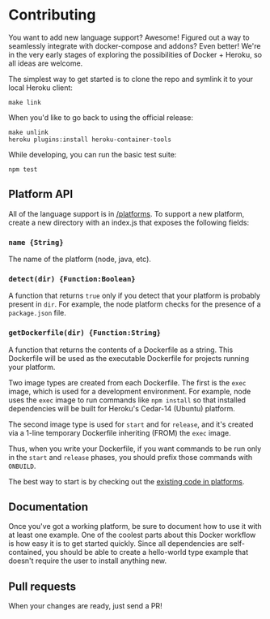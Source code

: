 # Contributing

You want to add new language support? Awesome!
Figured out a way to seamlessly integrate with docker-compose and addons? Even better!
We're in the very early stages of exploring the possibilities of Docker + Heroku,
so all ideas are welcome.

The simplest way to get started is to clone the repo and symlink it to your
local Heroku client:

```
make link
```

When you'd like to go back to using the official release:

```
make unlink
heroku plugins:install heroku-container-tools
```

While developing, you can run the basic test suite:

```
npm test
```

## Platform API

All of the language support is in [/platforms](/platforms).
To support a new platform, create a new directory with an index.js that
exposes the following fields:

### `name {String}`

The name of the platform (node, java, etc).

### `detect(dir) {Function:Boolean}`

A function that returns `true` only if you detect that your platform is
probably present in `dir`. For example, the node platform checks for
the presence of a `package.json` file.

### `getDockerfile(dir) {Function:String}`

A function that returns the contents of a Dockerfile as a string.
This Dockerfile will be used as the executable Dockerfile for
projects running your platform.

Two image types are created from each Dockerfile. The first is the
`exec` image, which is used for a development environment. For example,
node uses the `exec` image to run commands like `npm install` so that installed
dependencies will be built for Heroku's Cedar-14 (Ubuntu) platform.

The second image type is used for `start` and for `release`, and it's
created via a 1-line temporary Dockerfile inheriting (FROM) the `exec` image.

Thus, when you write your Dockerfile, if you want commands to be run
only in the `start` and `release` phases, you should prefix those commands
with `ONBUILD`.

The best way to start is by checking out the
[existing code in platforms](/platforms).

## Documentation

Once you've got a working platform, be sure to document how to use it
with at least one example. One of the coolest parts about this Docker
workflow is how easy it is to get started quickly. Since all dependencies
are self-contained, you should be able to create a hello-world type
example that doesn't require the user to install anything new.

## Pull requests

When your changes are ready, just send a PR!
